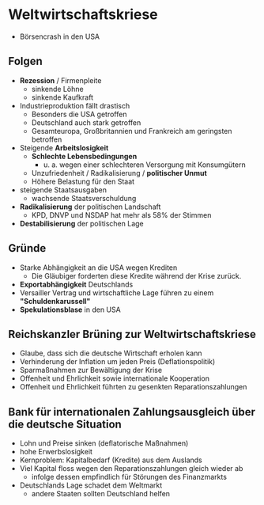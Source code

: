 # Weltwirtschaftskriese

- Börsencrash in den USA

## Folgen

- **Rezession** / Firmenpleite
  - sinkende Löhne
  - sinkende Kaufkraft
- Industrieproduktion fällt drastisch
  - Besonders die USA getroffen
  - Deutschland auch stark getroffen
  - Gesamteuropa, Großbritannien und Frankreich am geringsten betroffen
- Steigende **Arbeitslosigkeit**
  - **Schlechte Lebensbedingungen**
    - u. a. wegen einer schlechteren Versorgung mit Konsumgütern
  - Unzufriedenheit / Radikalisierung / **politischer Unmut**
  - Höhere Belastung für den Staat
- steigende Staatsausgaben
  - wachsende Staatsverschuldung
- **Radikalisierung** der politischen Landschaft
  - KPD, DNVP und NSDAP hat mehr als 58% der Stimmen
- **Destabilisierung** der politischen Lage

## Gründe

- Starke Abhängigkeit an die USA wegen Krediten
  - Die Gläubiger forderten diese Kredite während der Krise zurück.
- **Exportabhängigkeit** Deutschlands
- Versailler Vertrag und wirtschaftliche Lage führen zu einem **"Schuldenkarussell"**
- **Spekulationsblase** in den USA

## Reichskanzler Brüning zur Weltwirtschaftskriese

- Glaube, dass sich die deutsche Wirtschaft erholen kann
- Verhinderung der Inflation um jeden Preis (Deflationspolitik)
- Sparmaßnahmen zur Bewältigung der Krise
- Offenheit und Ehrlichkeit sowie internationale Kooperation
- Offenheit und Ehrlichkeit führten zu gesenkten Reparationszahlungen

## Bank für internationalen Zahlungsausgleich über die deutsche Situation

- Lohn und Preise sinken (deflatorische Maßnahmen)
- hohe Erwerbslosigkeit
- Kernproblem: Kapitalbedarf (Kredite) aus dem Auslands
- Viel Kapital floss wegen den Reparationszahlungen gleich wieder ab
  - infolge dessen empfindlich für Störungen des Finanzmarkts
- Deutschlands Lage schadet dem Weltmarkt
  - andere Staaten sollten Deutschland helfen
